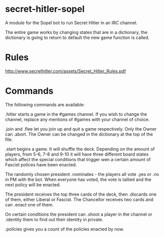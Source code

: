 # secret-hitler-sopel
A module for the Sopel bot to run Secret Hitler in an IRC channel.

The entire game works by changing states that are in a dictionary, the dictionary is going to return to default the new game function is called.


# Rules
http://www.secrethitler.com/assets/Secret_Hitler_Rules.pdf

# Commands

The following commands are available:

.hitler starts a game in the #games channel. If you wish to change the channel, replace any mentions of #games with your channel of choice.

.join and .flee let you join up and quit a game respectively. Only the Owner can .abort. The Owner can be changed in the dictionary at the top of the file.

.start begins a game. It will shuffle the deck. Depending on the amount of players, from 5-6, 7-8 and 9-10 it will have three different board states which affect the special conditions that trigger wen a certain amount of Fascist polices have been enacted.

The randomly chosen president .nominates - the players all vote .yes or .no in PM with the bot. When everyone has voted, the vote is tallied and the next policy will be enacted.

The president receives the top three cards of the deck, then .discards one of them, either Liberal or Fascist. The Chancellor receives two cards and can .enact one of them.

On certain conditions the president can .shoot a player in the channel or .identity them to find out their identity in private.

.policies gives you a count of the policies enacted by now.
